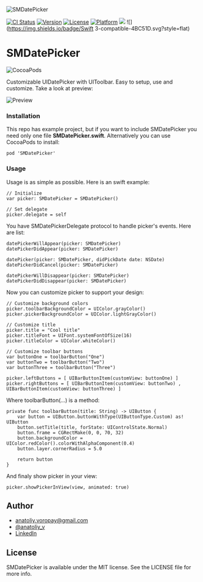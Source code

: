 ![SMDatePicker](https://cloud.githubusercontent.com/assets/1595032/15893439/631458ec-2d88-11e6-8566-4023999df805.png)

[![CI Status](http://img.shields.io/travis/anatoliyv/SMDatePicker.svg?style=flat)](https://travis-ci.org/anatoliyv/SMDatePicker)
[![Version](https://img.shields.io/cocoapods/v/SMDatePicker.svg?style=flat)](http://cocoapods.org/pods/SMDatePicker)
[![License](https://img.shields.io/cocoapods/l/SMDatePicker.svg?style=flat)](http://cocoapods.org/pods/SMDatePicker)
[![Platform](https://img.shields.io/cocoapods/p/SMDatePicker.svg?style=flat)](http://cocoapods.org/pods/SMDatePicker)
![](https://img.shields.io/badge/Supported-iOS8-4BC51D.svg?style=flat)
![](https://img.shields.io/badge/Swift 3-compatible-4BC51D.svg?style=flat)

# SMDatePicker

![CocoaPods](https://img.shields.io/cocoapods/v/SMDatePicker.svg)

Customizable UIDatePicker with UIToolbar. Easy to setup, use and customize. Take a look at preview:

![Preview](https://raw.githubusercontent.com/anatoliyv/SMDatePicker/master/Main/SMDatePicker.gif)

### Installation

This repo has example project, but if you want to include SMDatePicker you need only one file **SMDatePicker.swift**. Alternatively you can use CocoaPods to install:

```
pod 'SMDatePicker'
```

### Usage

Usage is as simple as possible. Here is an swift example:

```
// Initialize
var picker: SMDatePicker = SMDatePicker()

// Set delegate
picker.delegate = self
```

You have SMDatePickerDelegate protocol to handle picker's events. Here are list:

```
datePickerWillAppear(picker: SMDatePicker)
datePickerDidAppear(picker: SMDatePicker)

datePicker(picker: SMDatePicker, didPickDate date: NSDate)
datePickerDidCancel(picker: SMDatePicker)

datePickerWillDisappear(picker: SMDatePicker)
datePickerDidDisappear(picker: SMDatePicker)
```

Now you can customize picker to support your design:

```
// Customize background colors
picker.toolbarBackgroundColor = UIColor.grayColor()
picker.pickerBackgroundColor = UIColor.lightGrayColor()

// Customize title
picker.title = "Cool title"
picker.titleFont = UIFont.systemFontOfSize(16)
picker.titleColor = UIColor.whiteColor()

// Customize toolbar buttons
var buttonOne = toolbarButton("One")
var buttonTwo = toolbarButton("Two")
var buttonThree = toolbarButton("Three")

picker.leftButtons = [ UIBarButtonItem(customView: buttonOne) ]
picker.rightButtons = [ UIBarButtonItem(customView: buttonTwo) , UIBarButtonItem(customView: buttonThree) ]
```

Where toolbarButton(...) is a method:

```
private func toolbarButton(title: String) -> UIButton {
    var button = UIButton.buttonWithType(UIButtonType.Custom) as! UIButton
    button.setTitle(title, forState: UIControlState.Normal)
    button.frame = CGRectMake(0, 0, 70, 32)
    button.backgroundColor = UIColor.redColor().colorWithAlphaComponent(0.4)
    button.layer.cornerRadius = 5.0

    return button
}
```

And finaly show picker in your view:

```
picker.showPickerInView(view, animated: true)
```

## Author

- anatoliy.voropay@gmail.com
- [@anatoliy_v](https://twitter.com/anatoliy_v)
- [LinkedIn](https://www.linkedin.com/in/anatoliyvoropay)

## License

SMDatePicker is available under the MIT license. See the LICENSE file for more info.
